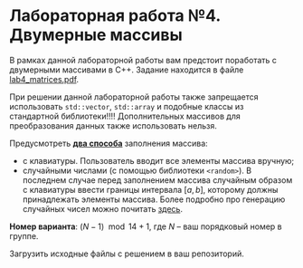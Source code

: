 # Лабораторная работа №4. Двумерные массивы

В рамках данной лабораторной работы вам предстоит поработать с двумерными массивами в C++. Задание находится в файле [lab4_matrices.pdf](lab4_matrices.pdf).

При решении данной лабораторной работы также запрещается использовать `std::vector`, `std::array` и подобные классы из стандартной библиотеки!!!! Дополнительных массивов для преобразования данных также использовать нельзя.

Предусмотреть <u>**два способа**</u> заполнения массива:  
- с клавиатуры. Пользователь вводит все элементы массива вручную;
- случайными числами (с помощью библиотеки `<random>`). В последнем случае перед заполнением массива случайным образом с клавиатуры ввести границы интервала $[a, b]$, которому должны принадлежать элементы массива. Более подробно про генерацию случайных чисел можно почитать [здесь](../../tutorials/random_tutorial.pdf).

**Номер варианта**: $(N - 1) \mod14 + 1$, где $N$ – ваш порядковый номер в группе.

Загрузить исходные файлы с решением в ваш репозиторий.
